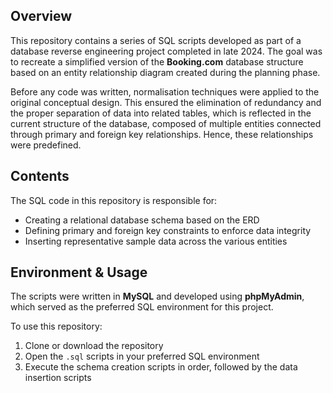 ## Overview

This repository contains a series of SQL scripts developed as part of a database reverse engineering project completed in late 2024. The goal was to recreate a simplified version of the **Booking.com** database structure based on an entity relationship diagram created during the planning phase.

Before any code was written, normalisation techniques were applied to the original conceptual design. This ensured the elimination of redundancy and the proper separation of data into related tables, which is reflected in the current structure of the database, composed of multiple entities connected through primary and foreign key relationships. Hence, these relationships were predefined.

## Contents

The SQL code in this repository is responsible for:

- Creating a relational database schema based on the ERD  
- Defining primary and foreign key constraints to enforce data integrity  
- Inserting representative sample data across the various entities  

## Environment & Usage

The scripts were written in **MySQL** and developed using **phpMyAdmin**, which served as the preferred SQL environment for this project.

To use this repository:

1. Clone or download the repository  
2. Open the `.sql` scripts in your preferred SQL environment 
3. Execute the schema creation scripts in order, followed by the data insertion scripts  
